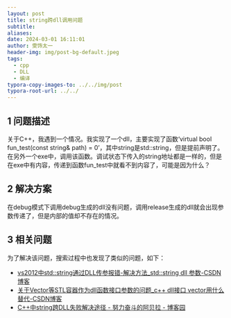 ```yaml
---
layout: post
title: string跨dll调用问题
subtitle: 
aliases: 
date: 2024-03-01 16:11:01
author: 雯饰太一
header-img: img/post-bg-default.jpeg
tags:
  - cpp
  - DLL
  - 编译
typora-copy-images-to: ../../img/post
typora-root-url: ../../
---
```

## 1 问题描述
关于C++，我遇到一个情况。我实现了一个dll，主要实现了函数‘virtual bool fun_test(const string& path) = 0’，其中string是std::string，但是提前声明了。在另外一个exe中，调用该函数。调试状态下传入的string地址都是一样的，但是在exe中有内容，传递到函数fun_test中就看不到内容了，可能是因为什么？
## 2 解决方案
在debug模式下调用debug生成的dll没有问题，调用release生成的dll就会出现参数传递了，但是内部的值却不存在的情况。
## 3 相关问题
为了解决该问题，搜索过程中也发现了类似的问题，如下：
- [vs2012中std::string通过DLL传参报错-解决方法\_std::string dll 参数-CSDN博客](https://blog.csdn.net/weixin_42096202/article/details/108651357)
- [关于Vector等STL容器作为dll函数接口参数的问题\_c++ dll接口 vector用什么替代-CSDN博客](https://blog.csdn.net/xuelangwin/article/details/53836327)
- [C++中string跨DLL失败解决途径 - 努力奋斗的阿贝拉 - 博客园](https://www.cnblogs.com/abella/p/9582549.html)